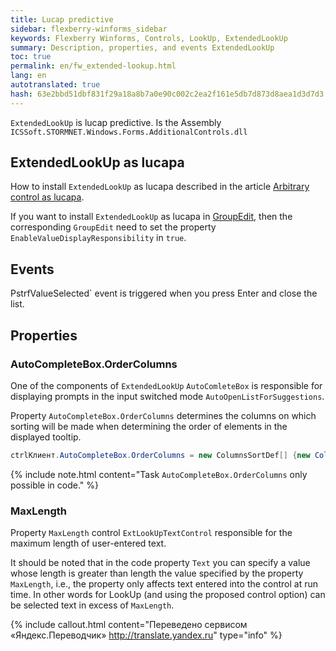 ```yaml
--- 
title: Lucap predictive 
sidebar: flexberry-winforms_sidebar 
keywords: Flexberry Winforms, Controls, LookUp, ExtendedLookUp 
summary: Description, properties, and events ExtendedLookUp 
toc: true 
permalink: en/fw_extended-lookup.html 
lang: en 
autotranslated: true 
hash: 63e2bbd51dbf831f29a18a8b7a0e90c002c2ea2f161e5db7d873d8aea1d3d7d3 
--- 
```


`ExtendedLookUp` is lucap predictive. Is the Assembly `ICSSoft.STORMNET.Windows.Forms.AdditionalControls.dll` 

## ExtendedLookUp as lucapa 

How to install `ExtendedLookUp` as lucapa described in the article [Arbitrary control as lucapa](fo_custom-lookup.html). 

If you want to install `ExtendedLookUp` as lucapa in [GroupEdit](fw_group-edit.html), then the corresponding `GroupEdit` need to set the property `EnableValueDisplayResponsibility` in `true`. 

## Events 

PstrfValueSelected` event is triggered when you press Enter and close the list. 

## Properties 

### AutoCompleteBox.OrderColumns 

One of the components of `ExtendedLookUp` `AutoComleteBox` is responsible for displaying prompts in the input switched mode `AutoOpenListForSuggestions`. 

Property `AutoCompleteBox.OrderColumns` determines the columns on which sorting will be made when determining the order of elements in the displayed tooltip. 

```csharp
ctrlКлиент.AutoCompleteBox.OrderColumns = new ColumnsSortDef[] {new ColumnsSortDef("Registration", SortOrder.Asc) };
``` 

{% include note.html content="Task `AutoCompleteBox.OrderColumns` only possible in code." %} 

### MaxLength 

Property `MaxLength` control `ExtLookUpTextControl` responsible for the maximum length of user-entered text. 

It should be noted that in the code property `Text` you can specify a value whose length is greater than length the value specified by the property `MaxLength`, i.e., the property only affects text entered into the control at run time. In other words for LookUp (and using the proposed control option) can be selected text in excess of `MaxLength`. 



{% include callout.html content="Переведено сервисом «Яндекс.Переводчик» <http://translate.yandex.ru>" type="info" %}